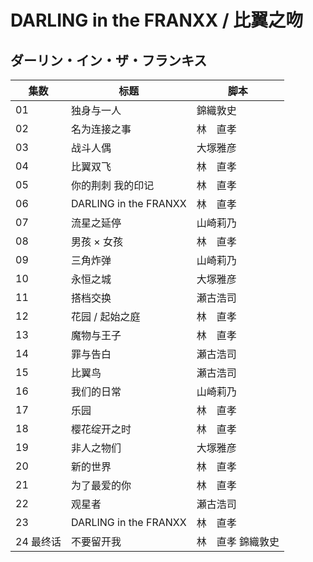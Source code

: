 # DARLING in the FRANXX / 比翼之吻
## ダーリン・イン・ザ・フランキス

| 集数      | 标题                  | 脚本              |
| --------- | --------------------- | ----------------- |
| 01        | 独身与一人            | 錦織敦史          |
| 02        | 名为连接之事          | 林　直孝          |
| 03        | 战斗人偶              | 大塚雅彦          |
| 04        | 比翼双飞              | 林　直孝          |
| 05        | 你的荆刺 我的印记     | 林　直孝          |
| 06        | DARLING in the FRANXX | 林　直孝          |
| 07        | 流星之延停            | 山崎莉乃          |
| 08        | 男孩 × 女孩           | 林　直孝          |
| 09        | 三角炸弹              | 山崎莉乃          |
| 10        | 永恒之城              | 大塚雅彦          |
| 11        | 搭档交换              | 瀬古浩司          |
| 12        | 花园 / 起始之庭       | 林　直孝          |
| 13        | 魔物与王子            | 林　直孝          |
| 14        | 罪与告白              | 瀬古浩司          |
| 15        | 比翼鸟                | 瀬古浩司          |
| 16        | 我们的日常            | 山崎莉乃          |
| 17        | 乐园                  | 林　直孝          |
| 18        | 樱花绽开之时          | 林　直孝          |
| 19        | 非人之物们            | 大塚雅彦          |
| 20        | 新的世界              | 林　直孝          |
| 21        | 为了最爱的你          | 林　直孝          |
| 22        | 观星者                | 瀬古浩司          |
| 23        | DARLING in the FRANXX | 林　直孝          |
| 24 最终话 | 不要留开我            | 林　直孝 錦織敦史 |



